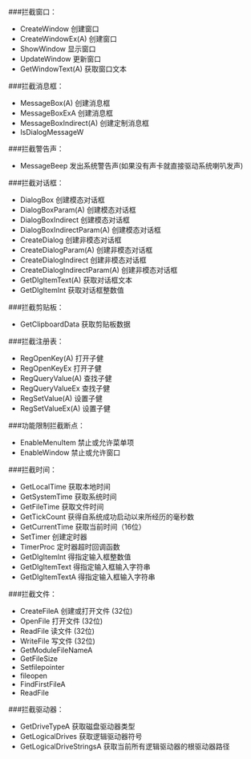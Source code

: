 ###拦截窗口：
- CreateWindow 创建窗口 
- CreateWindowEx(A) 创建窗口 
- ShowWindow 显示窗口 
- UpdateWindow 更新窗口 
- GetWindowText(A) 获取窗口文本 

###拦截消息框： 
- MessageBox(A) 创建消息框 
- MessageBoxExA 创建消息框 
- MessageBoxIndirect(A) 创建定制消息框 
- IsDialogMessageW 

###拦截警告声： 
- MessageBeep 发出系统警告声(如果没有声卡就直接驱动系统喇叭发声) 


###拦截对话框： 
- DialogBox 创建模态对话框 
- DialogBoxParam(A) 创建模态对话框 
- DialogBoxIndirect 创建模态对话框 
- DialogBoxIndirectParam(A) 创建模态对话框 
- CreateDialog 创建非模态对话框 
- CreateDialogParam(A) 创建非模态对话框 
- CreateDialogIndirect 创建非模态对话框 
- CreateDialogIndirectParam(A) 创建非模态对话框 
- GetDlgItemText(A) 获取对话框文本 
- GetDlgItemInt 获取对话框整数值 


###拦截剪贴板： 
- GetClipboardData 获取剪贴板数据 


###拦截注册表： 
- RegOpenKey(A) 打开子健 
- RegOpenKeyEx 打开子健 
- RegQueryValue(A) 查找子健 
- RegQueryValueEx 查找子健 
- RegSetValue(A) 设置子健 
- RegSetValueEx(A) 设置子健 


###功能限制拦截断点： 
- EnableMenuItem 禁止或允许菜单项 
- EnableWindow 禁止或允许窗口 


###拦截时间： 
- GetLocalTime 获取本地时间 
- GetSystemTime 获取系统时间 
- GetFileTime 获取文件时间 
- GetTickCount 获得自系统成功启动以来所经历的毫秒数 
- GetCurrentTime 获取当前时间（16位） 
- SetTimer 创建定时器 
- TimerProc 定时器超时回调函数 
- GetDlgItemInt 得指定输入框整数值 
- GetDlgItemText 得指定输入框输入字符串 
- GetDlgItemTextA 得指定输入框输入字符串 


###拦截文件： 
- CreateFileA 创建或打开文件 (32位) 
- OpenFile 打开文件 (32位) 
- ReadFile 读文件 (32位) 
- WriteFile 写文件 (32位) 
- GetModuleFileNameA 
- GetFileSize 
- Setfilepointer 
- fileopen 
- FindFirstFileA 
- ReadFile 

###拦截驱动器： 
- GetDriveTypeA 获取磁盘驱动器类型 
- GetLogicalDrives 获取逻辑驱动器符号 
- GetLogicalDriveStringsA 获取当前所有逻辑驱动器的根驱动器路径 